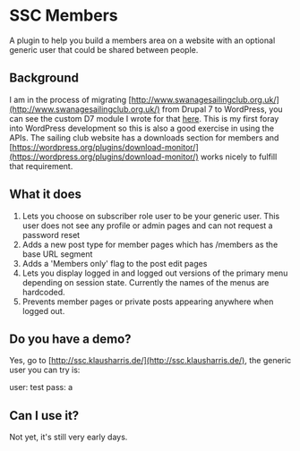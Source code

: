 # SSC Members

A plugin to help you build a members area on a website with an optional generic user that could be shared between people.

## Background

I am in the process of migrating [http://www.swanagesailingclub.org.uk/](http://www.swanagesailingclub.org.uk/) from Drupal 7 to WordPress, you can see the custom D7 module I wrote for that [here](https://github.com/klasharr/php-drupal7-ssc). This is my first foray into WordPress development so this is also a good exercise in using the APIs. The sailing club website has a downloads section for members and [https://wordpress.org/plugins/download-monitor/](https://wordpress.org/plugins/download-monitor/) works nicely to fulfill that requirement.

## What it does

1. Lets you choose on subscriber role user to be your generic user. This user does not see any profile or admin pages and can not request a password reset
2. Adds a new post type for member pages which has /members as the base URL segment
3. Adds a 'Members only' flag to the post edit pages
4. Lets you display logged in and logged out versions of the primary menu depending on session state. Currently the names of the menus are hardcoded.
5. Prevents member pages or private posts appearing anywhere when logged out.

## Do you have a demo?

Yes, go to [http://ssc.klausharris.de/](http://ssc.klausharris.de/), the generic user you can try is:

user: test
pass: a

## Can I use it?

Not yet, it's still very early days.